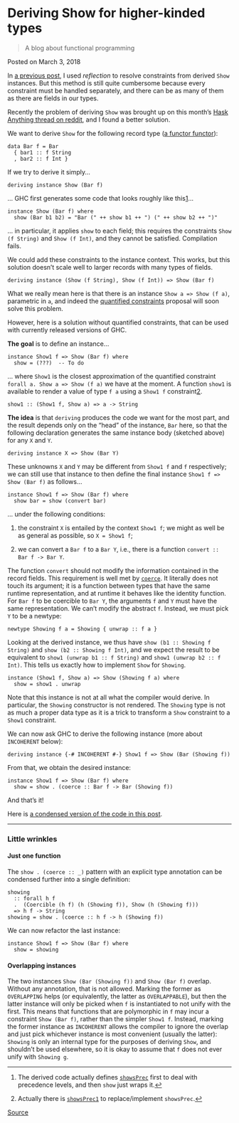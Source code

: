 # Deriving Show for higher-kinded types

> A blog about functional programming

Posted on March 3, 2018

In [a previous post](http://blog.poisson.chat/posts/2017-10-21-making-a-show.html), I used _reflection_ to resolve constraints from derived `Show` instances. But this method is still quite cumbersome because every constraint must be handled separately, and there can be as many of them as there are fields in our types.

Recently the problem of deriving `Show` was brought up on this month’s [Hask Anything thread on reddit](https://www.reddit.com/r/haskell/comments/80xmpi/monthly_hask_anything_march_2018/dv0gk27/), and I found a better solution.

We want to derive `Show` for the following record type ([a functor functor](https://www.benjamin.pizza/posts/2017-12-15-functor-functors.html)):

    data Bar f = Bar
      { bar1 :: f String
      , bar2 :: f Int }

If we try to derive it simply…

    deriving instance Show (Bar f)

… GHC first generates some code that looks roughly like this[1](#fn1)…

    instance Show (Bar f) where
      show (Bar b1 b2) = "Bar (" ++ show b1 ++ ") (" ++ show b2 ++ ")"

… in particular, it applies `show` to each field; this requires the constraints `Show (f String)` and `Show (f Int)`, and they cannot be satisfied. Compilation fails.

We could add these constraints to the instance context. This works, but this solution doesn’t scale well to larger records with many types of fields.

    deriving instance (Show (f String), Show (f Int)) => Show (Bar f)

What we really mean here is that there is an instance `Show a => Show (f a)`, parametric in `a`, and indeed the [quantified constraints](https://ghc.haskell.org/trac/ghc/wiki/QuantifiedConstraints) proposal will soon solve this problem.

However, here is a solution without quantified constraints, that can be used with currently released versions of GHC.

**The goal** is to define an instance…

    instance Show1 f => Show (Bar f) where
      show = (???)  -- To do

… where `Show1` is the closest approximation of the quantified constraint `forall a. Show a => Show (f a)` we have at the moment. A function `show1` is available to render a value of type `f a` using a `Show1 f` constraint[2](#fn2).

    show1 :: (Show1 f, Show a) => a -> String

**The idea** is that `deriving` produces the code we want for the most part, and the result depends only on the “head” of the instance, `Bar` here, so that the following declaration generates the same instance body (sketched above) for any `X` and `Y`.

    deriving instance X => Show (Bar Y)

These unknowns `X` and `Y` may be different from `Show1 f` and `f` respectively; we can still use that instance to then define the final instance `Show1 f => Show (Bar f)` as follows…

    instance Show1 f => Show (Bar f) where
      show bar = show (convert bar)

… under the following conditions:

1.  the constraint `X` is entailed by the context `Show1 f`; we might as well be as general as possible, so `X = Show1 f`;
    
2.  we can convert a `Bar f` to a `Bar Y`, i.e., there is a function `convert :: Bar f -> Bar Y`.
    

The function `convert` should not modify the information contained in the record fields. This requirement is well met by [`coerce`](https://hackage.haskell.org/package/base-4.10.1.0/docs/Data-Coerce.html#v:coerce). It literally does not touch its argument; it is a function between types that have the same runtime representation, and at runtime it behaves like the identity function. For `Bar f` to be coercible to `Bar Y`, the arguments `f` and `Y` must have the same representation. We can’t modify the abstract `f`. Instead, we must pick `Y` to be a newtype:

    newtype Showing f a = Showing { unwrap :: f a }

Looking at the derived instance, we thus have `show (b1 :: Showing f String)` and `show (b2 :: Showing f Int)`, and we expect the result to be equivalent to `show1 (unwrap b1 :: f String)` and `show1 (unwrap b2 :: f Int)`. This tells us exactly how to implement `Show` for `Showing`.

    instance (Show1 f, Show a) => Show (Showing f a) where
      show = show1 . unwrap

Note that this instance is not at all what the compiler would derive. In particular, the `Showing` constructor is not rendered. The `Showing` type is not as much a proper data type as it is a trick to transform a `Show` constraint to a `Show1` constraint.

We can now ask GHC to derive the following instance (more about `INCOHERENT` below):

    deriving instance {-# INCOHERENT #-} Show1 f => Show (Bar (Showing f))

From that, we obtain the desired instance:

    instance Show1 f => Show (Bar f) where
      show = show . (coerce :: Bar f -> Bar (Showing f))

And that’s it!

Here is [a condensed version of the code in this post](http://lpaste.net/363089).

* * *

### Little wrinkles

#### Just one function

The `show . (coerce :: _)` pattern with an explicit type annotation can be condensed further into a single definition:

    showing
      :: forall h f
      .  (Coercible (h f) (h (Showing f)), Show (h (Showing f)))
      => h f -> String
    showing = show . (coerce :: h f -> h (Showing f))

We can now refactor the last instance:

    instance Show1 f => Show (Bar f) where
      show = showing

#### Overlapping instances

The two instances `Show (Bar (Showing f))` and `Show (Bar f)` overlap. Without any annotation, that is not allowed. Marking the former as `OVERLAPPING` helps (or equivalently, the latter as `OVERLAPPABLE`), but then the latter instance will only be picked when `f` is instantiated to not unify with the first. This means that functions that are polymorphic in `f` may incur a constraint `Show (Bar f)`, rather than the simpler `Show1 f`. Instead, marking the former instance as `INCOHERENT` allows the compiler to ignore the overlap and just pick whichever instance is most convenient (usually the latter): `Showing` is only an internal type for the purposes of deriving `Show`, and shouldn’t be used elsewhere, so it is okay to assume that `f` does not ever unify with `Showing g`.

* * *

1.  The derived code actually defines [`showsPrec`](https://hackage.haskell.org/package/base-4.10.1.0/docs/Prelude.html#t:Show) first to deal with precedence levels, and then `show` just wraps it.[↩︎](#fnref1)
    
2.  Actually there is [`showsPrec1`](https://hackage.haskell.org/package/base-4.10.1.0/docs/Data-Functor-Classes.html#v:showsPrec1) to replace/implement `showsPrec`.[↩︎](#fnref2)


[Source](https://blog.poisson.chat/posts/2018-03-03-deriving-show-hkt.html)